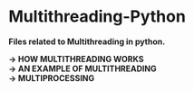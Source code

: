 # Multithreading-Python
**Files related to Multithreading in python.**<br>

**-> HOW MULTITHREADING WORKS**<BR>
**-> AN EXAMPLE OF MULTITHREADING**<BR>
**-> MULTIPROCESSING**<BR>


